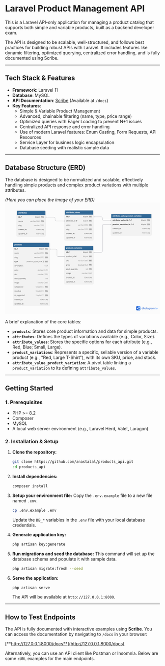 # Laravel Product Management API

This is a Laravel API-only application for managing a product catalog that supports both simple and variable products, built as a backend developer exam.

The API is designed to be scalable, well-structured, and follows best practices for building robust APIs with Laravel. It includes features like dynamic filtering, optimized querying, centralized error handling, and is fully documented using Scribe.

---

## Tech Stack & Features

- **Framework**: Laravel 11
- **Database**: MySQL
- **API Documentation**: [Scribe](https://scribe.knuckles.wtf/laravel) (Available at `/docs`)
- **Key Features**:
  - Simple & Variable Product Management
  - Advanced, chainable filtering (name, type, price range)
  - Optimized queries with Eager Loading to prevent N+1 issues
  - Centralized API response and error handling
  - Use of modern Laravel features: Enum Casting, Form Requests, API Resources
  - Service Layer for business logic encapsulation
  - Database seeding with realistic sample data

---

## Database Structure (ERD)

The database is designed to be normalized and scalable, effectively handling simple products and complex product variations with multiple attributes.

*(Here you can place the image of your ERD)*
![Database ERD](erd.png)

A brief explanation of the core tables:
- **`products`**: Stores core product information and data for simple products.
- **`attributes`**: Defines the types of variations available (e.g., Color, Size).
- **`attribute_values`**: Stores the specific options for each attribute (e.g., Red, Blue; Small, Large).
- **`product_variations`**: Represents a specific, sellable version of a variable product (e.g., "Red, Large T-Shirt"), with its own SKU, price, and stock.
- **`attribute_value_product_variation`**: A pivot table linking a `product_variation` to its defining `attribute_values`.


---

## Getting Started

### 1. Prerequisites
- PHP >= 8.2
- Composer
- MySQL
- A local web server environment (e.g., Laravel Herd, Valet, Laragon)

### 2. Installation & Setup

1.  **Clone the repository:**
    ```bash
    git clone https://github.com/anastalal/products_api.git
    cd products_api
    ```

2.  **Install dependencies:**
    ```bash
    composer install
    ```

3.  **Setup your environment file:**
    Copy the `.env.example` file to a new file named `.env`.
    ```bash
    cp .env.example .env
    ```
    Update the `DB_*` variables in the `.env` file with your local database credentials.

4.  **Generate application key:**
    ```bash
    php artisan key:generate
    ```

5.  **Run migrations and seed the database:**
    This command will set up the database schema and populate it with sample data.
    ```bash
    php artisan migrate:fresh --seed
    ```

6.  **Serve the application:**
    ```bash
    php artisan serve
    ```
    The API will be available at `http://127.0.0.1:8000`.

---

## How to Test Endpoints

The API is fully documented with interactive examples using **Scribe**. You can access the documentation by navigating to `/docs` in your browser:

[**http://127.0.0.1:8000/docs**](http://127.0.0.1:8000/docs)

Alternatively, you can use an API client like Postman or Insomnia. Below are some `cURL` examples for the main endpoints.

